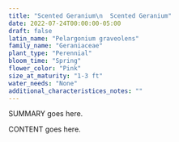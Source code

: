 ```yaml
---
title: "Scented Geranium\n  Scented Geranium"
date: 2022-07-24T00:00:00-05:00
draft: false
latin_name: "Pelargonium graveolens"
family_name: "Geraniaceae"
plant_type: "Perennial"
bloom_time: "Spring"
flower_color: "Pink"
size_at_maturity: "1-3 ft"
water_needs: "None"
additional_characteristices_notes: ""
---
```


SUMMARY goes here.

<!--more-->

CONTENT goes here.